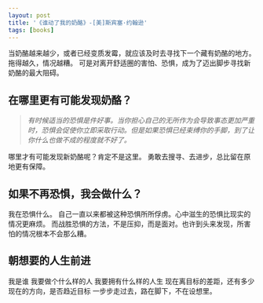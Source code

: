 ```yaml
---
layout: post
title: '《谁动了我的奶酪》-[美]斯宾塞·约翰逊'
tags: [books]
---
```


当奶酪越来越少，或者已经变质发霉，就应该及时去寻找下一个藏有奶酪的地方。拖得越久，情况越糟。
可是对离开舒适圈的害怕、恐惧，成为了迈出脚步寻找新奶酪的最大阻碍。

## 在哪里更有可能发现奶酪？
> _有时候适当的恐惧是件好事。当你担心自己的无所作为会导致事态更加严重时，恐惧会促使你立即采取行动。但是如果恐惧已经束缚你的手脚，到了让你什么也做不成的程度就不好了。_

哪里才有可能发现新奶酪呢？肯定不是这里。
勇敢去搜寻、去进步，总比留在原地更有保障。

## 如果不再恐惧，我会做什么？
我在恐惧什么。
自己一直以来都被这种恐惧所所俘虏。心中滋生的恐惧比现实的情况更麻烦。
而战胜恐惧的方法，不是压抑，而是面对。也许到头来发现，所害怕的情况根本不会那么糟。


## 朝想要的人生前进
我是谁
我要做个什么样的人
我要拥有什么样的人生
现在离目标的差距，还有多少
现在的方向，是否趋近目标
一步步走过去，路在脚下，不在设想里。
